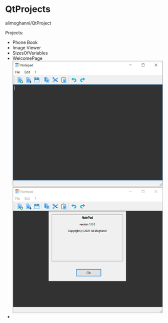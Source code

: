 # QtProjects
alimoghanni/QtProject

Projects:
- Phone Book
- Image Viewer
- SizesOfVariables
- WelcomePage
![Image of WelcomePage1](https://github.com/alimoghanni/NotePad/blob/master/01.jpg)
![Image of WelcomePage2](https://github.com/alimoghanni/NotePad/blob/master/02.jpg)
-